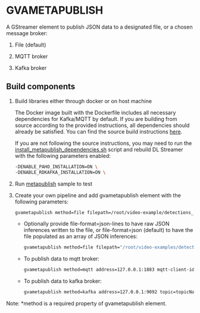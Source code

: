 # GVAMETAPUBLISH

A GStreamer element to publish JSON data to a designated file, or a chosen message broker:

1. File (default)

2. MQTT broker

3. Kafka broker

## Build components

1. Build libraries either through docker or on host machine

   The Docker image built with the Dockerfile includes all necessary dependencies for Kafka/MQTT by default.
   If you are building from source according to the provided instructions, all dependencies should already be satisfied.
   You can find the source build instructions [here](https://dlstreamer.github.io/dev_guide/advanced_install/advanced_install_guide_compilation.html).

   If you are not following the source instructions, you may need to run the [install_metapublish_dependencies.sh](https://github.com/open-edge-platform/edge-ai-libraries/tree/release-1.2.0/libraries/dl-streamer/scripts/install_metapublish_dependencies.sh) script and rebuild DL Streamer with the following parameters enabled:

   ```bash
   -DENABLE_PAHO_INSTALLATION=ON \
   -DENABLE_RDKAFKA_INSTALLATION=ON \
   ```

2. Run [metapublish](https://github.com/open-edge-platform/edge-ai-libraries/tree/release-1.2.0/libraries/dl-streamer/samples/gstreamer/gst_launch/metapublish/metapublish.sh) sample to test

3. Create your own pipeline and add gvametapublish element with the following parameters:

   ```bash
   gvametapublish method=file filepath=/root/video-example/detections_2019.json
   ```

   - Optionally provide file-format=json-lines to have raw JSON inferences written to the file, or file-format=json (default) to have the file populated as an array of JSON inferences:

     ```bash
     gvametapublish method=file filepath="/root/video-examples/detections_2019.json" file-format=json-lines
     ```

   - To publish data to mqtt broker:

     ```bash
     gvametapublish method=mqtt address=127.0.0.1:1883 mqtt-client-id=clientIdValue topic=topicName
     ```

   - To publish data to kafka broker:

     ```bash
     gvametapublish method=kafka address=127.0.0.1:9092 topic=topicName
     ```

Note: \*method is a required property of gvametapublish element.
